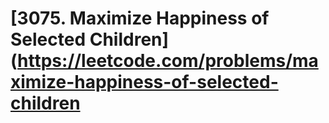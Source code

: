# <span>[3075. Maximize Happiness of Selected Children] (https://leetcode.com/problems/maximize-happiness-of-selected-children</span>
